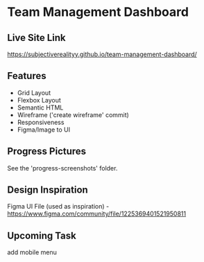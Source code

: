 # Team Management Dashboard

## Live Site Link
https://subjectiverealityy.github.io/team-management-dashboard/

## Features
- Grid Layout
- Flexbox Layout
- Semantic HTML
- Wireframe ('create wireframe' commit)
- Responsiveness
- Figma/Image to UI

## Progress Pictures
See the 'progress-screenshots' folder.

## Design Inspiration
Figma UI File (used as inspiration) - https://www.figma.com/community/file/1225369401521950811

## Upcoming Task
add mobile menu
